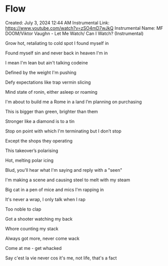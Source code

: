 # Flow

Created: July 3, 2024 12:44 AM
Instrumental Link: https://www.youtube.com/watch?v=zSO4mD7wJkQ
Instrumental Name: MF DOOM/Viktor Vaughn - Let Me Watch/ Can I Watch? (Instrumental)

Grow hot, retaliating to cold spot I found myself in

Found myself sin and never back in heaven I'm in

I mean I'm lean but ain't talking codeine

Defined by the weight I'm pushing

Defy expectations like trap vermin slicing

Mind state of ronin, either asleep or roaming

I'm about to build me a Rome in a land I’m planning on purchasing

This is bigger than green, brighter than them

Stronger like a diamond is to a tin

Stop on point with which I'm terminating but I don’t stop

Except the shops they operating

This takeover’s polarising

Hot, melting polar icing

Blud, you'll hear what I'm saying and reply with a "seen"

I'm making a scene and causing steel to melt with my steam

Big cat in a pen of mice and mics I'm rapping in

It's never a wrap, I only talk when I rap

Too noble to clap

Got a shooter watching my back

Whore counting my stack

Always got more, never come wack

Come at me - get whacked

Say c'est la vie never cos it's me, not life, that's a fact